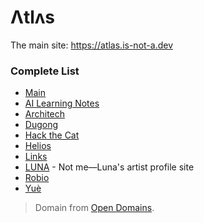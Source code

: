 # Λtlʌs
The main site: https://atlas.is-not-a.dev

### Complete List
- [Main](https://atlas.is-not-a.dev)
- [AI Learning Notes](https://atlas.is-not-a.dev/ai)
- [Architech](https://atlas.is-not-a.dev/architech)
- [Dugong](https://atlas.is-not-a.dev/dugong)
- [Hack the Cat](https://atlas.is-not-a.dev/hackthecat)
- [Helios](https://atlas.is-not-a.dev/helios)
- [Links](https://atlas.is-not-a.dev/links)
- [LUNA](https://atlas.is-not-a.dev/luna) - Not me—Luna's artist profile site
- [Robio](https://atlas.is-not-a.dev/robio)
- [Yuè](https://atlas.is-not-a.dev/yue)

> Domain from [Open Domains](https://github.com/open-domains). 
